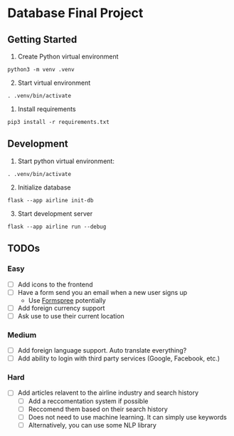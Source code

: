 # Database Final Project

## Getting Started

1. Create Python virtual environment

```shell
python3 -m venv .venv
```

2. Start virtual environment

```shell
. .venv/bin/activate
```

1. Install requirements

```shell
pip3 install -r requirements.txt
```

## Development

1. Start python virtual environment:

```shell
. .venv/bin/activate
```

2. Initialize database

```shell
flask --app airline init-db
```

3. Start development server

```
flask --app airline run --debug
```

## TODOs

### Easy

- [ ] Add icons to the frontend
- [ ] Have a form send you an email when a new user signs up
  - Use [Formspree](https://formspree.io/forms) potentially
- [ ] Add foreign currency support
- [ ] Ask use to use their current location

### Medium

- [ ] Add foreign language support. Auto translate everything?
- [ ] Add ability to login with third party services (Google, Facebook, etc.)

### Hard

- [ ] Add articles relavent to the airline industry and search history
  - [ ] Add a reccomentation system if possible
  - [ ] Reccomend them based on their search history
  - [ ] Does not need to use machine learning. It can simply use keywords
  - [ ] Alternatively, you can use some NLP library
